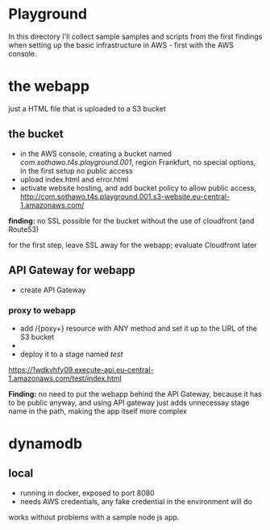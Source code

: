 # Playground

In this directory I'll collect sample samples and scripts from the first findings when setting up the basic infrastructure in AWS - first with the AWS console.

# the webapp

just a HTML file that is uploaded to a S3 bucket

## the bucket

* in the AWS console, creating a bucket named _com.sothawo.t4s.playground.001_, region Frankfurt, no special options, in the first setup no public access
* upload index.html and error.html
* activate website hosting, and add bucket policy to allow public access, http://com.sothawo.t4s.playground.001.s3-website.eu-central-1.amazonaws.com/

**finding:** no SSL possible for the bucket without the use of cloudfront (and Route53)

for the first step, leave SSL away for the webapp; evaluate Cloudfront later

## API Gateway for webapp

* create API Gateway

### proxy to webapp

* add /{poxy+} resource with ANY method and set it up to the URL of the S3 bucket
* 
* deploy it to a stage named _test_

https://1wdkvhfy09.execute-api.eu-central-1.amazonaws.com/test/index.html

**Finding:** no need to put the webapp behind the API Gateway, because it has to be public anyway, and using API gateway just adds unnecessay stage name in the path, making the app itself more complex

# dynamodb

## local

* running in docker, exposed to port 8080
* needs AWS credentials, any fake credential in the environment will do

works without problems with a sample node js app.